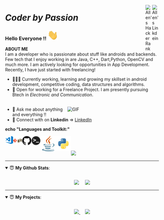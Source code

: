 <a href="https://www.linkedin.com/in/sanjay-as-sanju-024b6216b" target="_blank" rel="nofollow"><img align="right" alt="Allen's Linkdein" width="22px" src="https://cdn.jsdelivr.net/npm/simple-icons@v3/icons/linkedin.svg" /></a><a href="https://www.hackerrank.com/sanjayas430" target="_blank" rel="nofollow"><img align="right" alt="Allen's HackerRank" width="22px" src="https://cdn.jsdelivr.net/npm/simple-icons@v3/icons/hackerrank.svg"/></a>

# ***Coder by Passion***
### Hello Everyone !!  <img src="https://github.com/ABSphreak/ABSphreak/blob/master/gifs/Hi.gif" width="35px">

**ABOUT ME** <br>
I am a developer who is passionate about stuff like androids and backends. Few tech that I enjoy working in are Java, C++, Dart,Python, OpenCV and much more. I am actively looking for opportunities in App Development. Recently, I have just started with freelancing!
- 👨🏽‍💻 Currently working, learning and growing my skillset in android development, competitive coding, data structures and algorithms.
- 🤝 Open for working for a Freelance Project.
I am presently pursuing Btech in *Electronic and Communication*.<br><br>

<!--![visitors](https://komarev.com/ghpvc/?username=akshat-fsociety&style=flat-square&color=red)-->



 <img align ="right" alt="GIF" src="https://camo.githubusercontent.com/6b8003c24dc861b87ecca67ebc00ac25a32a2481a22cc2f3fc6a5826750a4fd5/68747470733a2f2f717068732e66732e71756f726163646e2e6e65742f6d61696e2d71696d672d3033613461356630333462663062616661363631666438613861616265646338" width="300px" /> 

<!--https://media.giphy.com/media/IpeYSEZshTefe/giphy.gif-->
- 💬 Ask me about anything and everything !! 
- 💬 Connect with on **Linkedin** => <a href="https://www.linkedin.com/in/sanjay-as-sanju-024b6216b">LinkedIn</a>


**echo "Languages and Toolkit:"**

<img align="left" alt="Visual Studio Code" width="26px" src="https://raw.githubusercontent.com/github/explore/80688e429a7d4ef2fca1e82350fe8e3517d3494d/topics/visual-studio-code/visual-studio-code.png" />
<img align="left" alt="Git" width="30px" src="https://raw.githubusercontent.com/github/explore/80688e429a7d4ef2fca1e82350fe8e3517d3494d/topics/git/git.png" />
<img align="left" alt="GitHub" width="30px" src="https://raw.githubusercontent.com/github/explore/78df643247d429f6cc873026c0622819ad797942/topics/github/github.png" />
<img align="left" alt="Terminal" width="30px" src="https://raw.githubusercontent.com/github/explore/80688e429a7d4ef2fca1e82350fe8e3517d3494d/topics/terminal/terminal.png" />
<img align="left" alt="Java" width="50px" src="https://raw.githubusercontent.com/github/explore/80688e429a7d4ef2fca1e82350fe8e3517d3494d/topics/java/java.png" />
<img align="left" alt="Python" width="50px" src="https://raw.githubusercontent.com/github/explore/80688e429a7d4ef2fca1e82350fe8e3517d3494d/topics/python/python.png" />


<br><br>
 <p>
<a href="https://www.linkedin.com/in/sanjay-as-sanju-024b6216b">
    <img src="https://img.shields.io/badge/Sanjay-AS-386938188?style=flat&logo=linkedin" href="">
  </a> 


---
<details open>
 <summary> 😇 <b>My Github Stats</b>: </summary>
<br>
 <p align = "center">
  <img src = "https://github-readme-stats.vercel.app/api/top-langs/?username=SanjayAS144&langs_count=4&hide=css&theme=radical">
  &nbsp;&nbsp;&nbsp;
  <img src = "https://github-readme-stats.vercel.app/api?username=SanjayAS144&show_icons=true&theme=radical&line_height=27">
</p>
</details>

---
<details open>
 <summary> 😇 <b>My Projects</b>: </summary>
 <br>
 <p align = "center">
  <a href="https://github.com/SanjayAS144/neumorphic-calculator">
   <img src = "https://github-readme-stats.vercel.app/api/pin/?username=SanjayAS144&repo=neumorphic-calculator&theme=radical">
  </a>
  &nbsp;&nbsp;&nbsp;
  <a href="https://github.com/SanjayAS144/RentalApp">
   <img src = "https://github-readme-stats.vercel.app/api/pin/?username=SanjayAS144&repo=RentalApp&theme=radical">
  </a>
</p>
</details>

